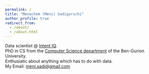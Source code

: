 ```yaml
---
permalink: /
title: "Menachem (Meni) Sadigurschi"
author_profile: true
redirect_from: 
  - /about/
  - /about.html
---
```


Data scientist @ [Intent IQ](https://www.intentiq.com/).  
PhD in CS from the [Computer Science department](http://in.bgu.ac.il/en/natural_science/cs/Pages/default.aspx) of the Ben-Gurion University.  
Enthusiatic about anything which has to do with data.  
My Email: [meni.sadi@gmail.com](mailto:menisadi+site@gmail.com)  


